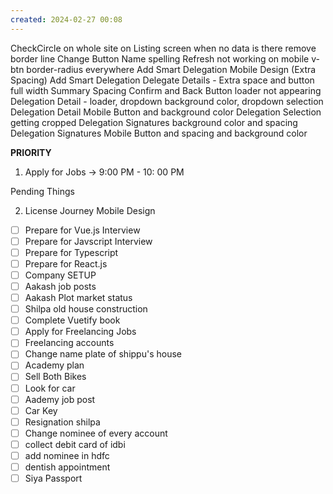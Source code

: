 ```yaml
---
created: 2024-02-27 00:08
---
```

CheckCircle on whole site
on Listing screen when no data is there remove border line
Change Button Name spelling
Refresh not working on mobile
v-btn border-radius everywhere
Add Smart Delegation Mobile Design (Extra Spacing)
Add Smart Delegation Delegate Details - Extra space and button full width
Summary Spacing 
Confirm and Back Button
loader not appearing
Delegation Detail - loader, dropdown background color, dropdown selection
Delegation Detail Mobile Button and background color
Delegation Selection getting cropped
Delegation Signatures background color and spacing
Delegation Signatures Mobile Button and spacing and background color


**PRIORITY**

1. Apply for Jobs -> 9:00 PM - 10: 00 PM

Pending Things

2. License Journey Mobile Design

- [ ] Prepare for Vue.js Interview
- [ ] Prepare for Javscript Interview
- [ ] Prepare for Typescript
- [ ] Prepare for React.js
- [ ] Company SETUP
- [ ] Aakash job posts
- [ ] Aakash Plot market status
- [ ] Shilpa old house construction
- [ ] Complete Vuetify book
- [ ] Apply for Freelancing Jobs
- [ ] Freelancing accounts
- [ ] Change name plate of shippu's house
- [ ] Academy plan
- [ ] Sell Both Bikes
- [ ] Look for car
- [ ] Aademy job post
- [ ] Car Key
- [ ] Resignation shilpa
- [ ] Change nominee of every account
- [ ] collect debit card of idbi
- [ ] add nominee in hdfc
- [ ] dentish appointment
- [ ] Siya Passport
